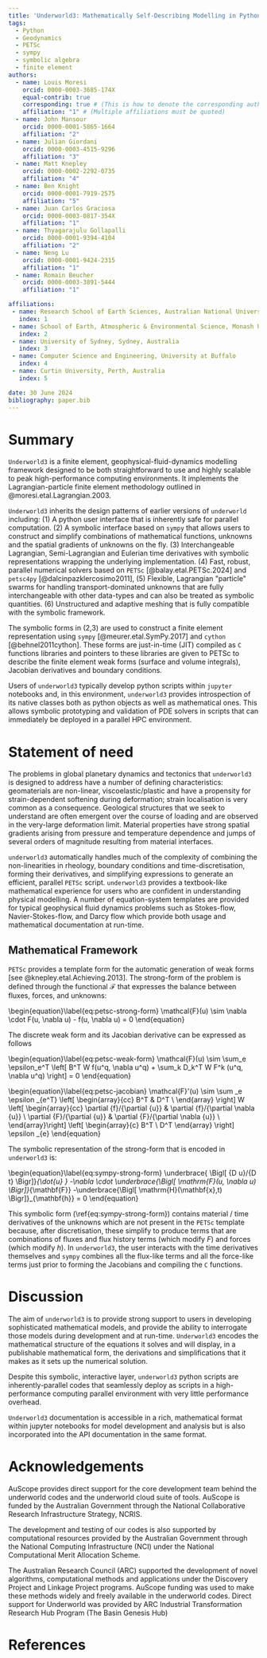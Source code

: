 ```yaml
---
title: 'Underworld3: Mathematically Self-Describing Modelling in Python for Desktop, HPC and Cloud'
tags:
  - Python
  - Geodynamics
  - PETSc
  - sympy
  - symbolic algebra
  - finite element
authors:
  - name: Louis Moresi
    orcid: 0000-0003-3685-174X
    equal-contrib: true
    corresponding: true # (This is how to denote the corresponding author)
    affiliation: "1" # (Multiple affiliations must be quoted)
  - name: John Mansour
    orcid: 0000-0001-5865-1664
    affiliation: "2"
  - name: Julian Giordani
    orcid: 0000-0003-4515-9296
    affiliation: "3"
  - name: Matt Knepley
    orcid: 0000-0002-2292-0735
    affiliation: "4"
  - name: Ben Knight
    orcid: 0000-0001-7919-2575
    affiliation: "5"
  - name: Juan Carlos Graciosa
    orcid: 0000-0003-0817-354X
    affiliation: "1"
  - name: Thyagarajulu Gollapalli
    orcid: 0000-0001-9394-4104
    affiliation: "2"
  - name: Neng Lu
    orcid: 0000-0001-9424-2315
    affiliation: "1"
  - name: Romain Beucher
    orcid: 0000-0003-3891-5444
    affiliation: "1"

affiliations:
 - name: Research School of Earth Sciences, Australian National University, Canberra, Australia
   index: 1
 - name: School of Earth, Atmospheric & Environmental Science, Monash University
   index: 2
 - name: University of Sydney, Sydney, Australia
   index: 3
 - name: Computer Science and Engineering, University at Buffalo
   index: 4
 - name: Curtin University, Perth, Australia
   index: 5

date: 30 June 2024
bibliography: paper.bib
---
```


# Summary

`Underworld3` is a finite element, geophysical-fluid-dynamics modelling framework designed to be both straightforward to use and highly scalable to peak high-performance computing environments. It implements the Lagrangian-particle finite element methodology outlined in @moresi.etal.Lagrangian.2003.

 `Underworld3` inherits the design patterns of earlier versions of `underworld` including: (1) A python user interface that is inherently safe for parallel computation. (2) A symbolic interface based on `sympy` that allows users to construct and simplify combinations of mathematical functions, unknowns and the spatial gradients of unknowns on the fly. (3) Interchangeable Lagrangian, Semi-Lagrangian and Eulerian time derivatives with symbolic representations wrapping the underlying implementation. (4) Fast, robust, parallel numerical solvers based on `PETSc` [@balay.etal.PETSc.2024] and `petsc4py` [@dalcinpazklercosimo2011], (5) Flexible, Lagrangian "particle"  swarms for handling transport-dominated unknowns that are fully interchangeable with other data-types and can also be treated as symbolic quantities. (6) Unstructured and adaptive meshing that is fully compatible with the symbolic framework.

The symbolic forms in (2,3) are used to construct a finite element representation using `sympy` [@meurer.etal.SymPy.2017] and `cython` [@behnel2011cython]. These forms are just-in-time (JIT) compiled as `C` functions libraries and pointers to these libraries are given to PETSc to describe the finite element weak forms (surface and volume integrals), Jacobian derivatives and boundary conditions.

Users of `underworld3` typically develop python scripts within `jupyter` notebooks and, in this environment, `underworld3` provides introspection of its native classes both as python objects as well as mathematical ones. This allows symbolic prototyping and validation of PDE solvers in scripts that can immediately be deployed in a parallel HPC environment.

# Statement of need

The problems in global planetary dynamics and tectonics that `underworld3` is designed to address have a number of defining characteristics:  geomaterials are non-linear, viscoelastic/plastic and have a propensity for strain-dependent softening during deformation; strain localisation is very common as a consequence. Geological structures that we seek to understand are often emergent over the course of loading and are observed in the very-large deformation limit. Material properties have strong spatial gradients arising from pressure and temperature dependence and jumps of several orders of magnitude resulting from material interfaces.

`underworld3` automatically handles much of the complexity of combining the non-linearities in rheology, boundary conditions and time-discretisation, forming their derivatives, and simplifying expressions to generate an efficient, parallel `PETSc` script. `underworld3` provides a textbook-like mathematical experience for users who are confident in understanding physical modelling. A number of equation-system templates are provided for typical geophysical fluid dynamics problems such as Stokes-flow, Navier-Stokes-flow, and Darcy flow which provide both usage and mathematical documentation at run-time.

## Mathematical Framework

`PETSc` provides a template form for the automatic generation of weak forms [see @knepley.etal.Achieving.2013]. The strong-form of the problem is defined through the functional $\mathcal{F}$ that expresses the balance between fluxes, forces, and unknowns:

\begin{equation}\label{eq:petsc-strong-form}
\mathcal{F}(u) \sim \nabla \cdot F(u, \nabla u) - f(u, \nabla u) = 0
\end{equation}

The discrete weak form and its Jacobian derivative can be expressed as follows

\begin{equation}\label{eq:petsc-weak-form}
 \mathcal{F}(u) \sim \sum_e \epsilon_e^T \left[ B^T W f(u^q, \nabla u^q) + \sum_k D_k^T W F^k (u^q, \nabla u^q) \right] = 0
\end{equation}

\begin{equation}\label{eq:petsc-jacobian}
 \mathcal{F}'(u) \sim \sum _e \epsilon _{e^T}
                \left[ \begin{array}{cc}
                    B^T  & D^T \\
                \end{array} \right]
                W
                \left[ \begin{array}{cc}
                \partial {f}/{\partial {u}} &
                \partial {f}/{\partial \nabla {u}} \\
                \partial {F}/{\partial {u}} &
                \partial {F}/{\partial \nabla {u}} \\
                \end{array}\right]
                 \left[
                    \begin{array}{c}
                      B^T  \\
                      D^T
                    \end{array} \right]
                \epsilon _{e}
\end{equation}

The symbolic representation of the strong-form that is encoded in `underworld3` is:

\begin{equation}\label{eq:sympy-strong-form}
\underbrace{ \Bigl[ {D u}/{D t} \Bigr]}_{\dot{u} }
-\nabla \cdot \underbrace{\Bigl[ \mathrm{F}(u, \nabla u) \Bigr]}_{\mathbf{F}}
-\underbrace{\Bigl[ \mathrm{H}(\mathbf{x},t) \Bigr]}_{\mathbf{h}}
= 0
\end{equation}

This symbolic form (\ref{eq:sympy-strong-form})
contains material / time derivatives of the unknowns which are not present in the `PETSc` template because, after discretisation, these simplify to produce terms that are combinations of fluxes and flux history terms (which modify $F$) and forces (which modify $h$). In `underworld3`, the user interacts with the time derivatives themselves and `sympy` combines all the flux-like terms and all the force-like terms just prior to forming the Jacobians and compiling the `C` functions.

# Discussion

The aim of `underworld3` is to provide strong support to users in developing sophisticated mathematical models, and provide the ability to interrogate those models during development and at run-time. `Underworld3` encodes the mathematical structure of the equations it solves and will display, in a publishable mathematical form, the derivations and simplifications that it makes as it sets up the numerical solution.

Despite this symbolic, interactive layer, `underworld3` python scripts are inherently-parallel codes that seamlessly deploy as scripts in a high-performance computing parallel environment with very little performance overhead.

`Underworld3` documentation is accessible in a rich, mathematical format within jupyter notebooks for model development and analysis but is also incorporated into the API documentation in the same format.

# Acknowledgements

AuScope provides direct support for the core development team behind the underworld codes and the underworld cloud suite of tools. AuScope is funded by the Australian Government through the National Collaborative Research Infrastructure Strategy, NCRIS.

The development and testing of our codes is also supported by computational resources provided by the Australian Government through the National Computing Infrastructure (NCI) under the National Computational Merit Allocation Scheme.

The Australian Research Council (ARC) supported the development of novel algorithms, computational methods and applications under the Discovery Project and Linkage Project programs. AuScope funding was used to make these methods widely and freely available in the underworld codes. Direct support for Underworld was provided by ARC Industrial Transformation Research Hub Program (The Basin Genesis Hub)

# References
